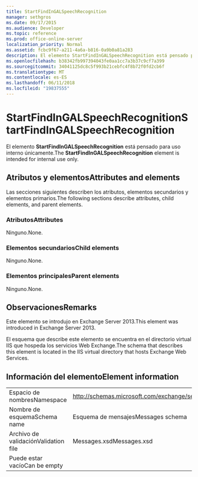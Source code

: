 ```yaml
---
title: StartFindInGALSpeechRecognition
manager: sethgros
ms.date: 09/17/2015
ms.audience: Developer
ms.topic: reference
ms.prod: office-online-server
localization_priority: Normal
ms.assetid: fcbc9f67-a211-4a6a-b816-0a9b0a81a283
description: El elemento StartFindInGALSpeechRecognition está pensado para uso interno únicamente.
ms.openlocfilehash: b38342fb997394043fe0aa1cc7a3b37c9cf7a399
ms.sourcegitcommit: 34041125dc8c5f993b21cebfc4f8b72f0fd2cb6f
ms.translationtype: MT
ms.contentlocale: es-ES
ms.lasthandoff: 06/11/2018
ms.locfileid: "19837555"
---
```

# <a name="startfindingalspeechrecognition"></a><span data-ttu-id="f055d-103">StartFindInGALSpeechRecognition</span><span class="sxs-lookup"><span data-stu-id="f055d-103">StartFindInGALSpeechRecognition</span></span>

<span data-ttu-id="f055d-104">El elemento **StartFindInGALSpeechRecognition** está pensado para uso interno únicamente.</span><span class="sxs-lookup"><span data-stu-id="f055d-104">The **StartFindInGALSpeechRecognition** element is intended for internal use only.</span></span> 

## <a name="attributes-and-elements"></a><span data-ttu-id="f055d-105">Atributos y elementos</span><span class="sxs-lookup"><span data-stu-id="f055d-105">Attributes and elements</span></span>

<span data-ttu-id="f055d-106">Las secciones siguientes describen los atributos, elementos secundarios y elementos primarios.</span><span class="sxs-lookup"><span data-stu-id="f055d-106">The following sections describe attributes, child elements, and parent elements.</span></span>
  
### <a name="attributes"></a><span data-ttu-id="f055d-107">Atributos</span><span class="sxs-lookup"><span data-stu-id="f055d-107">Attributes</span></span>

<span data-ttu-id="f055d-108">Ninguno.</span><span class="sxs-lookup"><span data-stu-id="f055d-108">None.</span></span>
  
### <a name="child-elements"></a><span data-ttu-id="f055d-109">Elementos secundarios</span><span class="sxs-lookup"><span data-stu-id="f055d-109">Child elements</span></span>

<span data-ttu-id="f055d-110">Ninguno.</span><span class="sxs-lookup"><span data-stu-id="f055d-110">None.</span></span>
  
### <a name="parent-elements"></a><span data-ttu-id="f055d-111">Elementos principales</span><span class="sxs-lookup"><span data-stu-id="f055d-111">Parent elements</span></span>

<span data-ttu-id="f055d-112">Ninguno.</span><span class="sxs-lookup"><span data-stu-id="f055d-112">None.</span></span>
  
## <a name="remarks"></a><span data-ttu-id="f055d-113">Observaciones</span><span class="sxs-lookup"><span data-stu-id="f055d-113">Remarks</span></span>

<span data-ttu-id="f055d-114">Este elemento se introdujo en Exchange Server 2013.</span><span class="sxs-lookup"><span data-stu-id="f055d-114">This element was introduced in Exchange Server 2013.</span></span>
  
<span data-ttu-id="f055d-115">El esquema que describe este elemento se encuentra en el directorio virtual IIS que hospeda los servicios Web Exchange.</span><span class="sxs-lookup"><span data-stu-id="f055d-115">The schema that describes this element is located in the IIS virtual directory that hosts Exchange Web Services.</span></span>
  
## <a name="element-information"></a><span data-ttu-id="f055d-116">Información del elemento</span><span class="sxs-lookup"><span data-stu-id="f055d-116">Element information</span></span>

|||
|:-----|:-----|
|<span data-ttu-id="f055d-117">Espacio de nombres</span><span class="sxs-lookup"><span data-stu-id="f055d-117">Namespace</span></span>  <br/> |http://schemas.microsoft.com/exchange/services/2006/messages  <br/> |
|<span data-ttu-id="f055d-118">Nombre de esquema</span><span class="sxs-lookup"><span data-stu-id="f055d-118">Schema name</span></span>  <br/> |<span data-ttu-id="f055d-119">Esquema de mensajes</span><span class="sxs-lookup"><span data-stu-id="f055d-119">Messages schema</span></span>  <br/> |
|<span data-ttu-id="f055d-120">Archivo de validación</span><span class="sxs-lookup"><span data-stu-id="f055d-120">Validation file</span></span>  <br/> |<span data-ttu-id="f055d-121">Messages.xsd</span><span class="sxs-lookup"><span data-stu-id="f055d-121">Messages.xsd</span></span>  <br/> |
|<span data-ttu-id="f055d-122">Puede estar vacío</span><span class="sxs-lookup"><span data-stu-id="f055d-122">Can be empty</span></span>  <br/> ||
   

